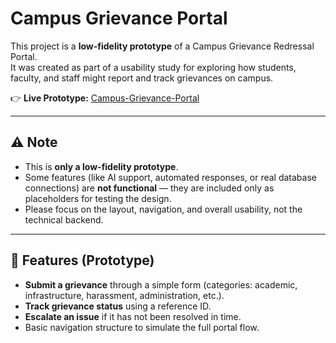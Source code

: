 # Campus Grievance Portal

This project is a **low-fidelity prototype** of a Campus Grievance Redressal Portal.  
It was created as part of a usability study for exploring how students, faculty, and staff might report and track grievances on campus.  

👉 **Live Prototype:** [Campus-Grievance-Portal](https://black-coffee-ramen.github.io/Campus-Grievance-Portal/)  

---

## ⚠️ Note
- This is **only a low-fidelity prototype**.  
- Some features (like AI support, automated responses, or real database connections) are **not functional** — they are included only as placeholders for testing the design.  
- Please focus on the layout, navigation, and overall usability, not the technical backend.  

---

## 📌 Features (Prototype)
- **Submit a grievance** through a simple form (categories: academic, infrastructure, harassment, administration, etc.).  
- **Track grievance status** using a reference ID.  
- **Escalate an issue** if it has not been resolved in time.  
- Basic navigation structure to simulate the full portal flow.  
